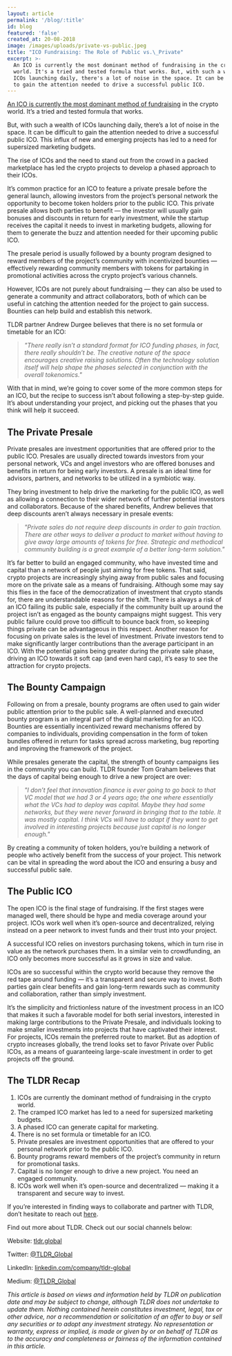 ```yaml
---
layout: article
permalink: '/blog/:title'
id: blog
featured: 'false'
created_at: 20-08-2018
image: /images/uploads/private-vs-public.jpeg
title: "ICO Fundraising: The Role of Public vs.\_Private"
excerpt: >-
  An ICO is currently the most dominant method of fundraising in the crypto
  world. It's a tried and tested formula that works. But, with such a wealth of
  ICOs launching daily, there's a lot of noise in the space. It can be difficult
  to gain the attention needed to drive a successful public ICO.
---
```

[An ICO is currently the most dominant method of fundraising](https://medium.com/@TLDR_Capital/important-factors-behind-a-successful-ico-11c009b6456d) in the crypto world. It’s a tried and tested formula that works.

But, with such a wealth of ICOs launching daily, there’s a lot of noise in the space. It can be difficult to gain the attention needed to drive a successful public ICO. This influx of new and emerging projects has led to a need for supersized marketing budgets.

The rise of ICOs and the need to stand out from the crowd in a packed marketplace has led the crypto projects to develop a phased approach to their ICOs.

It’s common practice for an ICO to feature a private presale before the general launch, allowing investors from the project’s personal network the opportunity to become token holders prior to the public ICO. This private presale allows both parties to benefit — the investor will usually gain bonuses and discounts in return for early investment, while the startup receives the capital it needs to invest in marketing budgets, allowing for them to generate the buzz and attention needed for their upcoming public ICO.

The presale period is usually followed by a bounty program designed to reward members of the project’s community with incentivized bounties — effectively rewarding community members with tokens for partaking in promotional activities across the crypto project’s various channels.

However, ICOs are not purely about fundraising — they can also be used to generate a community and attract collaborators, both of which can be useful in catching the attention needed for the project to gain success. Bounties can help build and establish this network.

TLDR partner Andrew Durgee believes that there is no set formula or timetable for an ICO:

> _"There really isn’t a standard format for ICO funding phases, in fact, there really shouldn’t be. The creative nature of the space encourages creative raising solutions. Often the technology solution itself will help shape the phases selected in conjunction with the overall tokenomics."_

With that in mind, we’re going to cover some of the more common steps for an ICO, but the recipe to success isn’t about following a step-by-step guide. It’s about understanding your project, and picking out the phases that you think will help it succeed.

## The Private Presale

Private presales are investment opportunities that are offered prior to the public ICO. Presales are usually directed towards investors from your personal network, VCs and angel investors who are offered bonuses and benefits in return for being early investors. A presale is an ideal time for advisors, partners, and networks to be utilized in a symbiotic way.

They bring investment to help drive the marketing for the public ICO, as well as allowing a connection to their wider network of further potential investors and collaborators. Because of the shared benefits, Andrew believes that deep discounts aren’t always necessary in presale events:

> _"Private sales do not require deep discounts in order to gain traction. There are other ways to deliver a product to market without having to give away large amounts of tokens for free. Strategic and methodical community building is a great example of a better long-term solution."_

It’s far better to build an engaged community, who have invested time and capital than a network of people just aiming for free tokens. That said, crypto projects are increasingly shying away from public sales and focusing more on the private sale as a means of fundraising. Although some may say this flies in the face of the democratization of investment that crypto stands for, there are understandable reasons for the shift. There is always a risk of an ICO failing its public sale, especially if the community built up around the project isn’t as engaged as the bounty campaigns might suggest. This very public failure could prove too difficult to bounce back from, so keeping things private can be advantageous in this respect. Another reason for focusing on private sales is the level of investment. Private investors tend to make significantly larger contributions than the average participant in an ICO. With the potential gains being greater during the private sale phase, driving an ICO towards it soft cap (and even hard cap), it’s easy to see the attraction for crypto projects.

## The Bounty Campaign

Following on from a presale, bounty programs are often used to gain wider public attention prior to the public sale. A well-planned and executed bounty program is an integral part of the digital marketing for an ICO. Bounties are essentially incentivized reward mechanisms offered by companies to individuals, providing compensation in the form of token bundles offered in return for tasks spread across marketing, bug reporting and improving the framework of the project.

While presales generate the capital, the strength of bounty campaigns lies in the community you can build. TLDR founder Tom Graham believes that the days of capital being enough to drive a new project are over:

> _"I don’t feel that innovation finance is ever going to go back to that VC model that we had 3 or 4 years ago; the one where essentially what the VCs had to deploy was capital. Maybe they had some networks, but they were never forward in bringing that to the table. It was mostly capital. I think VCs will have to adapt if they want to get involved in interesting projects because just capital is no longer enough."_

By creating a community of token holders, you’re building a network of people who actively benefit from the success of your project. This network can be vital in spreading the word about the ICO and ensuring a busy and successful public sale.

## The Public ICO

The open ICO is the final stage of fundraising. If the first stages were managed well, there should be hype and media coverage around your project. ICOs work well when it’s open-source and decentralized, relying instead on a peer network to invest funds and their trust into your project.

A successful ICO relies on investors purchasing tokens, which in turn rise in value as the network purchases them. In a similar vein to crowdfunding, an ICO only becomes more successful as it grows in size and value.

ICOs are so successful within the crypto world because they remove the red tape around funding — it’s a transparent and secure way to invest. Both parties gain clear benefits and gain long-term rewards such as community and collaboration, rather than simply investment.

It’s the simplicity and frictionless nature of the investment process in an ICO that makes it such a favorable model for both serial investors, interested in making large contributions to the Private Presale, and individuals looking to make smaller investments into projects that have captivated their interest. For projects, ICOs remain the preferred route to market. But as adoption of crypto increases globally, the trend looks set to favor Private over Public ICOs, as a means of guaranteeing large-scale investment in order to get projects off the ground.

## The TLDR Recap

1. ICOs are currently the dominant method of fundraising in the crypto world.
2. The cramped ICO market has led to a need for supersized marketing budgets.
3. A phased ICO can generate capital for marketing.
4. There is no set formula or timetable for an ICO.
5. Private presales are investment opportunities that are offered to your personal network prior to the public ICO.
6. Bounty programs reward members of the project’s community in return for promotional tasks.
7. Capital is no longer enough to drive a new project. You need an engaged community.
8. ICOs work well when it’s open-source and decentralized — making it a transparent and secure way to invest.

If you’re interested in finding ways to collaborate and partner with TLDR, don’t hesitate to reach out [here](https://tldr.global/contact).

Find out more about TLDR. Check out our social channels below:

Website: [tldr.global](https://tldr.global/)

Twitter: [@TLDR_Global](https://twitter.com/TLDR_Global)

LinkedIn: [linkedin.com/company/tldr-global](https://www.linkedin.com/company/tldr-global/)

Medium: [@TLDR_Global](https://medium.com/@TLDR_Global)

_This article is based on views and information held by TLDR on publication date and may be subject to change, although TLDR does not undertake to update them. Nothing contained herein constitutes investment, legal, tax or other advice, nor a recommendation or solicitation of an offer to buy or sell any securities or to adopt any investment strategy. No representation or warranty, express or implied, is made or given by or on behalf of TLDR as to the accuracy and completeness or fairness of the information contained in this article._
